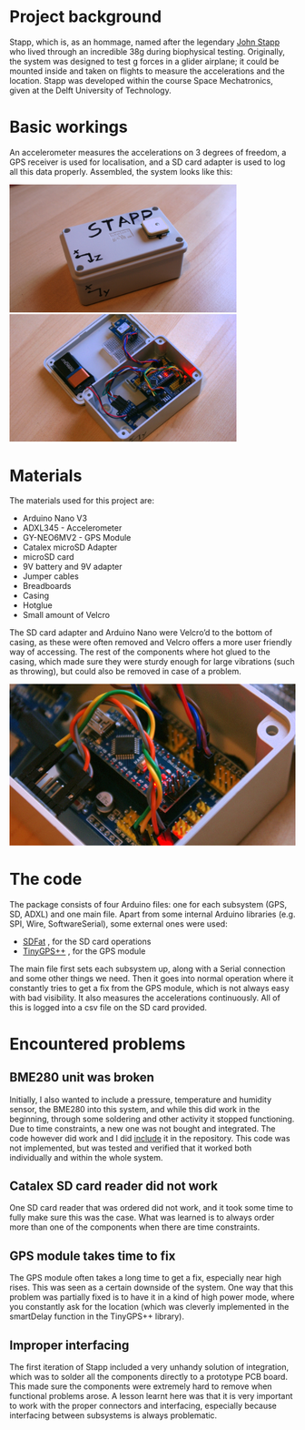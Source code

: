 # Project background
Stapp, which is, as an hommage, named after the legendary [John Stapp](https://en.wikipedia.org/wiki/John_Stapp "John Stapp wiki") who lived through an incredible 38g during biophysical testing. Originally, the system was designed to test g forces in a glider airplane; it could be mounted inside and taken on flights to measure the accelerations and the location. Stapp was developed within the course Space Mechatronics, given at the Delft University of Technology.

# Basic workings
An accelerometer measures the accelerations on 3 degrees of freedom, a GPS receiver is used for localisation, and a SD card adapter is used to log all this data properly. Assembled, the system looks like this:

<img src="https://github.com/HaralDev/StappV2/blob/master/StappOutside.jpg " width="400">  <img src="https://github.com/HaralDev/StappV2/blob/master/StappInside.jpg " width="400">

# Materials
The materials used for this project are:
- Arduino Nano V3
- ADXL345 - Accelerometer
- GY-NEO6MV2 - GPS Module
- Catalex microSD Adapter
- microSD card
- 9V battery and 9V adapter
- Jumper cables
- Breadboards
- Casing
- Hotglue 
- Small amount of Velcro

The SD card adapter and Arduino Nano were Velcro’d to the bottom of casing, as these were often removed and Velcro offers a more user friendly way of accessing. The rest of the components where hot glued to the casing, which made sure they were sturdy enough for large vibrations (such as throwing), but could also be removed in case of a problem.

<p align="center">
<img src="https://github.com/HaralDev/StappV2/blob/master/StappClose.jpg " width="600">
</p>


# The code
The package consists of four Arduino files: one for each subsystem (GPS, SD, ADXL) and one main file. Apart from some internal Arduino libraries (e.g. SPI, Wire, SoftwareSerial), some external ones were used:
* [SDFat](https://github.com/greiman/SdFat) , for the SD card operations
* [TinyGPS++](https://github.com/mikalhart/TinyGPSPlus) , for the GPS module

The main file first sets each subsystem up, along with a Serial connection and some other things we need. Then it goes into normal operation where it constantly tries to get a fix from the GPS module, which is not always easy with bad visibility. It also measures the accelerations continuously. All of this is logged into a csv file on the SD card provided. 

# Encountered problems
## BME280 unit was broken
Initially, I also wanted to include a pressure, temperature and humidity sensor, the BME280 into this system, and while this did work in the beginning, through some soldering and other activity it stopped functioning. Due to time constraints, a new one was not bought and integrated. The code however did work and I did [include](https://github.com/HaralDev/StappV2/blob/master/BME280_code.ino) it in the repository. This code was not implemented, but was tested and verified that it worked both individually and within the whole system. 

## Catalex SD card reader did not work
One SD card reader that was ordered did not work, and it took some time to fully make sure this was the case. What was learned is to always order more than one of the components when there are time constraints. 

## GPS module takes time to fix
The GPS module often takes a long time to get a fix, especially near high rises. This was seen as a certain downside of the system. One way that this problem was partially fixed is to have it in a kind of high power mode, where you constantly ask for the location (which was cleverly implemented in the smartDelay function in the TinyGPS++ library). 

## Improper interfacing
The first iteration of Stapp included a very unhandy solution of integration, which was to solder all the components directly to a prototype PCB board. This made sure the components were extremely hard to remove when functional problems arose. A lesson learnt here was that it is very important to work with the proper connectors and interfacing, especially because interfacing between subsystems is always problematic. 
